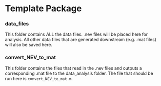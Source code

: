 # Template Package


### data_files
This folder contains ALL the data files. 
.nev files will be placed here for analysis. 
All other data files that are generated downstream (e.g. .mat files) will also be saved here.

### convert_NEV_to_mat
This folder contains the files that read in the .nev files and outputs a corresponding .mat file to the data_analysis folder.
The file that should be run here is `convert_NEV_to_mat.m`.
